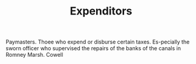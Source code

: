 ---
title: Expenditors
letter: E
permalink: "/definitions/bld-expenditors.html"
body: Paymasters. Thoee who expend or disburse certain taxes. Es-pecially the sworn
  officer who supervised the repairs of the banks of the canals in Romney Marsh. Cowell
published_at: '2018-07-07'
source: Black's Law Dictionary 2nd Ed (1910)
layout: post
---